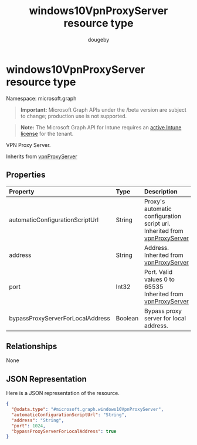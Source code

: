 ﻿---
title: "windows10VpnProxyServer resource type"
description: "VPN Proxy Server."
author: "dougeby"
localization_priority: Normal
ms.prod: "intune"
doc_type: resourcePageType
---

# windows10VpnProxyServer resource type

Namespace: microsoft.graph

> **Important:** Microsoft Graph APIs under the /beta version are subject to change; production use is not supported.

> **Note:** The Microsoft Graph API for Intune requires an [active Intune license](https://go.microsoft.com/fwlink/?linkid=839381) for the tenant.

VPN Proxy Server.

Inherits from [vpnProxyServer](../resources/intune-deviceconfig-vpnproxyserver.md)

## Properties

| Property                         | Type    | Description                                                                                                                     |
| :------------------------------- | :------ | :------------------------------------------------------------------------------------------------------------------------------ |
| automaticConfigurationScriptUrl  | String  | Proxy's automatic configuration script url. Inherited from [vpnProxyServer](../resources/intune-deviceconfig-vpnproxyserver.md) |
| address                          | String  | Address. Inherited from [vpnProxyServer](../resources/intune-deviceconfig-vpnproxyserver.md)                                    |
| port                             | Int32   | Port. Valid values 0 to 65535 Inherited from [vpnProxyServer](../resources/intune-deviceconfig-vpnproxyserver.md)               |
| bypassProxyServerForLocalAddress | Boolean | Bypass proxy server for local address.                                                                                          |

## Relationships

None

## JSON Representation

Here is a JSON representation of the resource.

<!-- {
  "blockType": "resource",
  "@odata.type": "microsoft.graph.windows10VpnProxyServer"
}
-->

```json
{
  "@odata.type": "#microsoft.graph.windows10VpnProxyServer",
  "automaticConfigurationScriptUrl": "String",
  "address": "String",
  "port": 1024,
  "bypassProxyServerForLocalAddress": true
}
```
